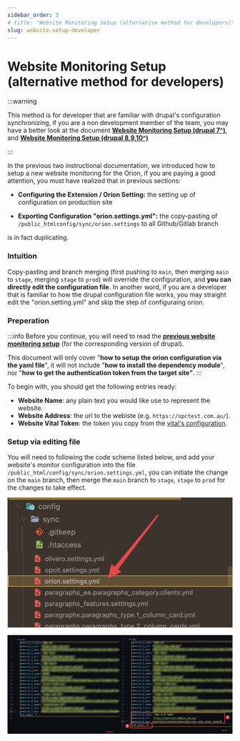 ```yaml
---
sidebar_order: 3
# title: "Website Monitoring Setup (alternative method for developers)"
slug: website-setup-developer
---
```



# Website Monitoring Setup (alternative method for developers)



:::warning

This method is for developer that are familiar with drupal's configuration synchronizing, if you are a non development member of the team, you may have a better look at the document [**Website Monitoring Setup (drupal 7^)**](./website-setup-drupal7), and [**Website Monitoring Setup (drupal 8,9,10^)**](./website-setup-drupal8-9-10)

:::



In the previous two instructional documentation, we introduced how to setup a new website monitoring for the Orion, if you are paying a good attention, you must have realized that in previous sections:

-   **Configuring the Extension / Orion Setting:** the setting up of configuration on production site

-   **Exporting Configuration "orion.settings.yml":** the copy-pasting of `/public_htmlconfig/sync/orion.settings` to all Github/Gitlab branch

is in fact duplicating.



### Intuition

Copy-pasting and branch merging (first pushing to `main`, then merging `main` to `stage`, merging `stage` to `prod`) will override the configuration, and **you can directly edit the configuration file**. In another word, if you are a developer that is familiar to how the drupal configuration file works, you may straight edit the "orion.setting.yml" and skip the step of configuraing orion.



### Preperation

:::info
Before you continue, you will need to read the [**previous website monitoring setup**](./website-setup-drupal7) (for the corresponding version of drupal).

This document will only cover "**how to setup the orion configuration via the yaml file**", it will not include "**how to install the dependency module**", nor "**how to get the authentication token from the target site"**.
:::



To begin with, you should get the following entries ready:

-   **Website Name**: any plain text you would like use to represent the website.
-   **Website Address**: the url to the webiste (e.g. `https://opctest.com.au/`).
-   **Website Vital Token**: the token you copy from the [vital's configuration](assets/2023.06.08%20-%2015_30_19%20-%20%20%5BGoogle%20Chrome-Extend%20%20OPC%5D%20-.jpg).



### Setup via editing file 

You will need to following the code scheme listed below, and add your website's monitor configuration into the file `/public_html/config/sync/orion.settings.yml`, you can initiate the change on the `main` branch, then merge the `main` branch to `stage`, `stage` to `prod` for the changes to take effect. 

![image-20230609094717517](assets/image-20230609094717517.png)



![image-20230609094652841](assets/image-20230609094652841.png)





